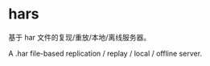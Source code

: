 # hars

基于 har 文件的复现/重放/本地/离线服务器。

A .har file-based replication / replay / local / offline server.
